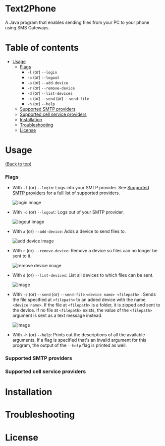 # Text2Phone
A Java program that enables sending files from your PC to your phone using SMS Gateways.

# Table of contents
- [Usage](#usage)
    - [Flags](#flags)
      - `-l` (or) `--login`
      - `-o` (or) `--logout`
      - `-a` (or) `--add-device`
      - `-r` (or) `--remove-device`
      - `-d` (or) `--list-devices`
      - `-s` (or) `--send` (or) `--send-file`
      - `-h` (or) `--help`
    - [Supported SMTP providers](#supported-smtp-providers)
    - [Supported cell service providers](#supported-cell-service-providers)
  - [Installation](#installation)
  - [Troubleshooting](#troubleshooting)
  - [License](#license)

# Usage
[(Back to top)](#table-of-contents)
### Flags
- With `-l` (or) `--login`: Logs into your SMTP provider. See [Supported SMTP providers](#supported-smtp-providers) for a full list of supported providers.

  ![login image](https://github.com/KedarPanchal/Text2Phone/assets/115903691/224478f9-8599-4a41-b44c-be596f637b8b)

  
- With `-o` (or) `--logout`: Logs out of your SMTP provider.

  ![logout image](https://github.com/KedarPanchal/Text2Phone/assets/115903691/fde82bdb-5ec1-4c9e-bb54-3dc52e7308f5)

- With `a` (or) `--add-device`: Adds a device to send files to.

  ![add device image](https://github.com/KedarPanchal/Text2Phone/assets/115903691/665a17a1-6dd1-4b07-9cfb-cf78cc426514)

- With `r` (or) `--remove-device`: Remove a device so files can no longer be sent to it.

  ![remove device image](https://github.com/KedarPanchal/Text2Phone/assets/115903691/90c92505-55f8-4677-8a90-faef1f213e26)

- With `d` (or) `--list-devices`: List all devices to which files can be sent.

  ![image](https://github.com/KedarPanchal/Text2Phone/assets/115903691/7c2f73a5-a364-4565-bbcb-4d7335988ef6)

- With `-s` (or) `--send` (or) `--send-file` `<device name> <filepath>` : Sends the file specified at `<filepath>` to an added device with the name `<device name>`. If the file at `<filepath>` is a folder, it is zipped and sent to the device. If no file at `<filepath>` exists, the value of the `<filepath>` argument is sent as a text message instead.

  ![image](https://github.com/KedarPanchal/Text2Phone/assets/115903691/bf4ac659-39ad-47f9-b677-5e04d15c2a97)
  
- With `-h` (or) `--help`: Prints out the descriptions of all the available arguments. If a flag is specified that's an invalid argument for this program, the output of the `--help` flag is printed as well.

### Supported SMTP providers

### Supported cell service providers

# Installation

# Troubleshooting

# License
